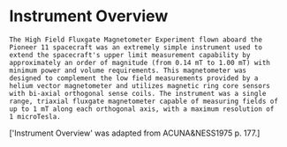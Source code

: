 
 
  Instrument Overview
  ===================
    The High Field Fluxgate Magnetometer Experiment flown aboard the
    Pioneer 11 spacecraft was an extremely simple instrument used to
    extend the spacecraft's upper limit measurement capability by
    approximately an order of magnitude (from 0.14 mT to 1.00 mT) with
    minimum power and volume requirements. This magnetometer was
    designed to complement the low field measurements provided by a
    helium vector magnetometer and utilizes magnetic ring core sensors
    with bi-axial orthogonal sense coils. The instrument was a single
    range, triaxial fluxgate magnetometer capable of measuring fields of
    up to 1 mT along each orthogonal axis, with a maximum resolution of
    1 microTesla.
 
  ['Instrument Overview' was adapted from ACUNA&NESS1975 p. 177.]

        